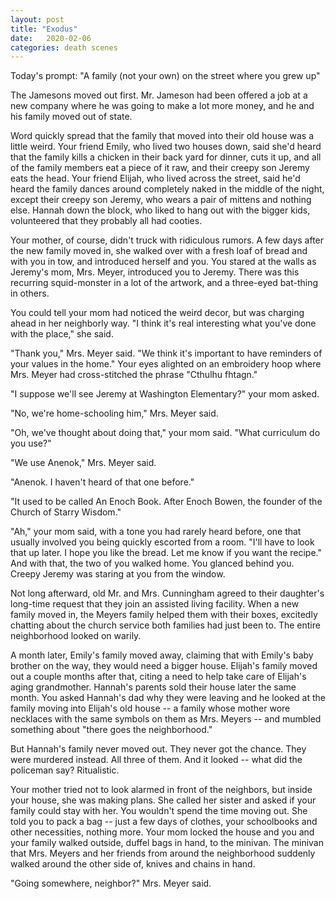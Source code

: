 ```yaml
---
layout: post
title: "Exodus"
date:   2020-02-06
categories: death scenes
---
```

Today's prompt: "A family (not your own) on the street where you grew up"

The Jamesons moved out first. Mr. Jameson had been offered a job at a new company where he was going to make a lot more money, and he and his family moved out of state. 

Word quickly spread that the family that moved into their old house was a little weird. Your friend Emily, who lived two houses down, said she'd heard that the family kills a chicken in their back yard for dinner, cuts it up, and all of the family members eat a piece of it raw, and their creepy son Jeremy eats the head. Your friend Elijah, who lived across the street, said he'd heard the family dances around completely naked in the middle of the night, except their creepy son Jeremy, who wears a pair of mittens and nothing else. Hannah down the block, who liked to hang out with the bigger kids, volunteered that they probably all had cooties.

Your mother, of course, didn't truck with ridiculous rumors. A few days after the new family moved in, she walked over with a fresh loaf of bread and with you in tow, and introduced herself and you. You stared at the walls as Jeremy's mom, Mrs. Meyer, introduced you to Jeremy. There was this recurring squid-monster in a lot of the artwork, and a three-eyed bat-thing in others. 

You could tell your mom had noticed the weird decor, but was charging ahead in her neighborly way. "I think it's real interesting what you've done with the place," she said.

"Thank you," Mrs. Meyer said. "We think it's important to have reminders of your values in the home." Your eyes alighted on an embroidery hoop where Mrs. Meyer had cross-stitched the phrase "Cthulhu fhtagn."

"I suppose we'll see Jeremy at Washington Elementary?" your mom asked.

"No, we're home-schooling him," Mrs. Meyer said.

"Oh, we've thought about doing that," your mom said. "What curriculum do you use?"

"We use Anenok," Mrs. Meyer said.

"Anenok. I haven't heard of that one before."

"It used to be called An Enoch Book. After Enoch Bowen, the founder of the Church of Starry Wisdom."

"Ah," your mom said, with a tone you had rarely heard before, one that usually involved you being quickly escorted from a room. "I'll have to look that up later. I hope you like the bread. Let me know if you want the recipe." And with that, the two of you walked home. You glanced behind you. Creepy Jeremy was staring at you from the window.

Not long afterward, old Mr. and Mrs. Cunningham agreed to their daughter's long-time request that they join an assisted living facility. When a new family moved in, the Meyers family helped them with their boxes, excitedly chatting about the church service both families had just been to. The entire neighborhood looked on warily.

A month later, Emily's family moved away, claiming that with Emily's baby brother on the way, they would need a bigger house. Elijah's family moved out a couple months after that, citing a need to help take care of Elijah's aging grandmother. Hannah's parents sold their house later the same month. You asked Hannah's dad why they were leaving and he looked at the family moving into Elijah's old house -- a family whose mother wore necklaces with the same symbols on them as Mrs. Meyers -- and mumbled something about "there goes the neighborhood."

But Hannah's family never moved out. They never got the chance. They were murdered instead. All three of them. And it looked -- what did the policeman say? Ritualistic.

Your mother tried not to look alarmed in front of the neighbors, but inside your house, she was making plans. She called her sister and asked if your family could stay with her. You wouldn't spend the time moving out. She told you to pack a bag -- just a few days of clothes, your schoolbooks and other necessities, nothing more. Your mom locked the house and you and your family walked outside, duffel bags in hand, to the minivan. The minivan that Mrs. Meyers and her friends from around the neighborhood suddenly walked around the other side of, knives and chains in hand.

"Going somewhere, neighbor?" Mrs. Meyer said.

